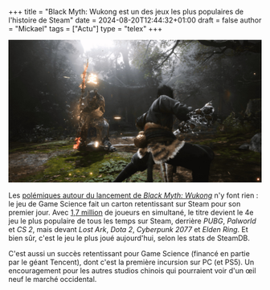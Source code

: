 +++
title = "Black Myth: Wukong est un des jeux les plus populaires de l'histoire de Steam"
date = 2024-08-20T12:44:32+01:00
draft = false
author = "Mickael"
tags = ["Actu"]
type = "telex"
+++

![Black Myth: Wukong](back-myth-wukong.jpg "") 

Les [polémiques autour du lancement de *Black Myth: Wukong*](https://nostick.fr/articles/2024/aout/1908-black-myth-wukomg-propagande-feministe/) n'y font rien : le jeu de Game Science fait un carton retentissant sur Steam pour son premier jour. Avec [1,7 million](https://steamdb.info/charts/?sort=peak) de joueurs en simultané, le titre devient le 4e jeu le plus populaire de tous les temps sur Steam, derrière *PUBG*, *Palworld* et *CS 2*, mais devant *Lost Ark*, *Dota 2*, *Cyberpunk 2077* et *Elden Ring*. Et bien sûr, c'est le jeu le plus joué aujourd'hui, selon les stats de SteamDB. 

C'est aussi un succès retentissant pour Game Science (financé en partie par le géant Tencent), dont c'est la première incursion sur PC (et PS5). Un encouragement pour les autres studios chinois qui pourraient voir d'un œil neuf le marché occidental. 